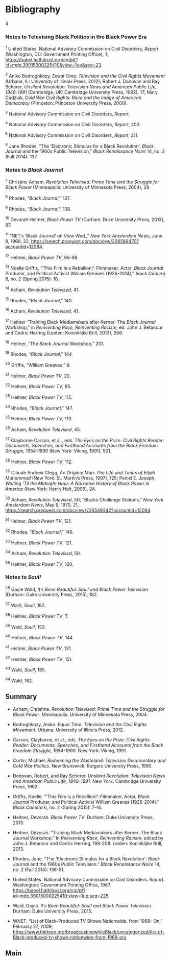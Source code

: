 # Bibliography

4

### Notes to Televising Black Politics in the Black Power Era

<a name="1"></a><sup>1</sup> United States. National Advisory Commission on Civil Disorders, *Report* (Washington, DC: Government Printing Office), 1; https://babel.hathitrust.org/cgi/pt?id=mdp.39015000225410&view=1up&seq=23. 

<a name="2"></a><sup>2</sup> Aniko Bodroghkozy, *Equal Time: Television and the Civil Rights Movement* (Urbana, IL: University of Illinois Press, 2012); Robert J. Donovan and Ray Scherer, *Unsilent Revolution: Television News and American Public Life, 1948-1991* (Cambridge, UK: Cambridge University Press, 1992), 17; Mary Dudziak, *Cold War Civil Rights: Race and the Image of American Democracy* (Princeton: Princeton University Press, 2000).

<a name ="3"></a><sup>3</sup> National Advisory Commission on Civil Disorders, *Report*.

<a name="4"></a><sup>4</sup> National Advisory Commission on Civil Disorders, *Report*, 203.

<a name="5"></a><sup>5</sup> National Advisory Commission on Civil Disorders, *Report*, 211.

<a name="6"></a><sup>6</sup> Jane Rhodes, “The ‘Electronic Stimulus for a Black Revolution’: *Black Journal* and the 1960s Public Television," *Black Renaissance Noire* 14, no. 2 (Fall 2014): 137.

### Notes to *Black Journal*

<a name="7"></a><sup>7</sup> Christine Acham, *Revolution Televised: Prime Time and the Struggle for Black Power* (Minneapolis: University of Minnesota Press, 2004), 29.

<a name="8"></a><sup>8</sup> Rhodes, “*Black Journal*,” 137.

<a name="9"></a><sup>9</sup> Rhodes, “*Black Journal*,” 138.

<a name="10"></a><sup>10</sup> Devorah Heitner, *Black Power TV* (Durham: Duke University Press, 2013), 87.

<a name="11"></a><sup>11</sup> “NET’s ‘Black Journal’ on View Wed.,” *New York Amsterdam News*, June 8, 1968, 22, https://search.proquest.com/docview/226589470?accountid=12084. 

<a name="12"></a><sup>12</sup> Heitner, *Black Power TV*, 96-98.

<a name="13"></a><sup>13</sup> Noelle Griffis, “‘This Film Is a Rebellion!’: Filmmaker, Actor, *Black Journal* Producer, and Political Activist William Greaves (1926-2014),” *Black Camera* 6, no. 2 (Spring 2015): 10.

<a name="14"></a><sup>14</sup> Acham, *Revolution Televised*, 41.

<a name="15"></a><sup>15</sup> Rhodes, “*Black Journal*,” 140.

<a name="16"></a><sup>16</sup> Acham, *Revolution Televised*, 41.

<a name="17"></a><sup>17</sup> Heitner “Training Black Mediamakers after Kerner: The *Black Journal* Workshop,” in *Reinventing Race, Reinventing Racism*, ed. John J. Betancur and Cedric Herring (Leiden: Koninklijke Brill, 2013), 206.

<a name="18"></a><sup>18</sup> Heitner, “The *Black Journal* Workshop,” 201.

<a name="19"></a><sup>19</sup> Rhodes, “*Black Journal*,” 144.

<a name="20"></a><sup>20</sup> Griffis, “William Greaves,” 9.

<a name="21"></a><sup>21</sup> Heitner, *Black Power TV*, 20.

<a name="22"></a><sup>22</sup> Heitner, *Black Power TV*, 85.

<a name="23"></a><sup>23</sup> Heitner, *Black Power TV*, 115.

<a name="24"></a><sup>24</sup> Rhodes, “*Black Journal*,” 147.

<a name="25"></a><sup>25</sup> Heitner, *Black Power TV*, 113.

<a name="26"></a><sup>26</sup> Acham, *Revolution Televised*, 45.

<a name="27"></a><sup>27</sup> Clayborne Carson, et al., eds. *The Eyes on the Prize: Civil Rights Reader: Documents, Speeches, and Firsthand Accounts from the Black Freedom Struggle, 1954-1990* (New York: Viking, 1991), 501.

<a name="28"></a><sup>28</sup> Heitner, *Black Power TV*, 112.

<a name="29"></a><sup>29</sup> Claude Andrew Clegg, *An Original Man: The Life and Times of Elijah Muhammad* (New York: St. Martin’s Press, 1997), 125; Peniel E. Joseph, *Waiting ’Til the Midnight Hour: A Narrative History of Black Power in America* (New York: Henry Holt, 2006), 24.

<a name="30"></a><sup>30</sup> Acham, *Revolution Televised*, 50; “Blacks Challenge Stations,” *New York Amsterdam News*, May 9, 1970, 21, https://search.proquest.com/docview/226549342?accountid=12084.

<a name="31"></a><sup>31</sup> Heitner, *Black Power TV*, 121.

<a name="32"></a><sup>32</sup> Rhodes, “*Black Journal*,” 146.

<a name="33"></a><sup>33</sup> Heitner, *Black Power TV*, 121.

<a name="34"></a><sup>34</sup> Acham, *Revolution Televised*, 50.

<a name="35"></a><sup>35</sup> Heitner, *Black Power TV*, 120.

### Notes to *Soul!*

<a name="36"></a><sup>36</sup> Gayle Wald, *It’s Been Beautiful: Soul! and Black Power Television* (Durham: Duke University Press, 2015), 182.

<a name="37"></a><sup>37</sup> Wald, *Soul!*, 182.

<a name="38"></a><sup>38</sup> Heitner, *Black Power TV*, 7.

<a name="39"></a><sup>39</sup> Wald, *Soul!*, 153.

<a name="40"></a><sup>40</sup> Heitner, *Black Power TV*, 144.

<a name="41"></a><sup>41</sup> Heitner, *Black Power TV*, 131.

<a name="42"></a><sup>42</sup> Heitner, *Black Power TV*, 151.

<a name="43"></a><sup>43</sup> Wald, *Soul!*, 185.

<a name="44"></a><sup>44</sup> Wald, 182.

## Summary 

- Acham, Christine. *Revolution Televised: Prime Time and the Struggle for Black Power*. Minneapolis: University of Minnesota Press, 2004.

- Bodroghkozy, Aniko. *Equal Time: Television and the Civil Rights Movement*. Urbana: University of Illinois Press, 2012.

- Carson, Clayborne, et al., eds. *The Eyes on the Prize: Civil Rights Reader: Documents, Speeches, and Firsthand Accounts from the Black Freedom Struggle, 1954-1990*. New York: Viking, 1991. 

- Curtin, Michael. *Redeeming the Wasteland: Television Documentary and Cold War Politics*. New Brunswick: Rutgers University Press, 1995.

- Donovan, Robert, and Ray Scherer. *Unsilent Revolution: Television News and American Public Life, 1948-1991*. New York: Cambridge University Press, 1992.

- Griffis, Noelle. “‘This Film Is a Rebellion!’: Filmmaker, Actor, *Black Journal* Producer, and Political Activist William Greaves (1926-2014).” *Black Camera* 6, no. 2 (Spring 2015): 7–16.

- Heitner, Devorah. *Black Power TV*. Durham: Duke University Press, 2013.

- Heitner, Devorah. “Training Black Mediamakers after Kerner: The Black Journal Workshop.” In *Reinventing Race, Reinventing Racism*, edited by John J. Betancur and Cedric Herring, 199-208. Leiden: Koninklijke Brill, 2013.

- Rhodes, Jane. "The 'Electronic Stimulus for a Black Revolution': *Black Journal* and the 1960s Public Television." *Black Renaissance Noire* 14, no. 2 (Fall 2014): 136-51.

- United States. National Advisory Commission on Civil Disorders. *Report*. Washington: Government Printing Office, 1967. https://babel.hathitrust.org/cgi/pt?id=mdp.39015000225410;view=1up;seq=225

- Wald, Gayle. *It’s Been Beautiful: Soul! and Black Power Television*. Durham: Duke University Press, 2015.

- WNET. “List of Black-Produced TV Shows Nationwide, from 1968- On,” February 27, 2009; https://www.thirteen.org/broadcastingwhileBlack/uncategorized/list-of-Black-produced-tv-shows-nationwide-from-1968-on/

## Main 
